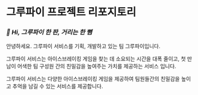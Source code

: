 # 그루파이 프로젝트 리포지토리

### _👋 Hi, 그루파이 한 판, 거리는 한 뼘_

안녕하세요. 그루파이 서비스를 기획, 개발하고 있는 팀 그루파이입니다.

그루파이 서비스는 아이스브레이킹 게임을 찾는 데 소요되는 시간을 대폭 줄이고, 첫 만남이 어색한 팀 구성원 간의 친밀감을 높여주는 가치를 제공하는 서비스 입니다.

그루파이 서비스는 다양한 아이스브레이킹 게임을 제공하여 팀원들간의 친밀감을 높이고 추억을 남길 수 있는 서비스를 제공합니다.
